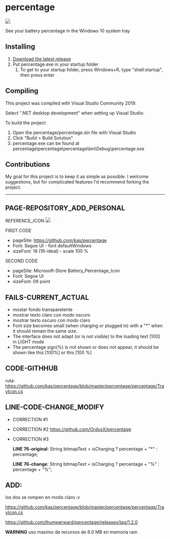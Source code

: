 # percentage

![](https://raw.githubusercontent.com/kas/percentage/master/percentage.png)

See your battery percentage in the Windows 10 system tray

## Installing

1. [Download the latest release](https://github.com/kas/percentage/releases)
1. Put percentage.exe in your startup folder
   1. To get to your startup folder, press Windows+R, type "shell:startup", then press enter

## Compiling

This project was compiled with Visual Studio Community 2019.

Select ".NET desktop development" when setting up Visual Studio.

To build the project
1. Open the percentage/percentage.sln file with Visual Studio
1. Click "Build > Build Solution"
1. percentage.exe can be found at percentage\percentage\percentage\bin\Debug\percentage.exe

## Contributions

My goal for this project is to keep it as simple as possible. I welcome suggestions, but for complicated features I'd recommend forking the project.



******************************
## PAGE-REPOSITORY_ADD_PERSONAL
   REFERENCE_ICON
![](https://i.imgur.com/d7jCVHF.png)

FIRST CODE
* pageSite:   https://github.com/kas/percentage
* Font:       Segoe UI     - font defaultWindows
* sizeFont:   18   (19-ideal)    - scale 100 %

SECOND CODE
* pageSite:   Microsoft-Store Battery_Percentage_Icon
* Font:       Segoe UI
* sizeFont:   09 point

## FAILS-CURRENT_ACTUAL
* mostar fondo transparetente
* mostrar texto claro con modo oscuro
* mostrar texto oscuro con modo claro
* Font size becomes small (when charging or plugged in) with a "*" when it should remain the same size.
* The interface does not adapt (or is not visible) to the loading text [100] in LIGHT mode
* The percentage sign(%) is not shown or does not appear, it should be shown like this [100%] or this [100 %]

## CODE-GITHHUB
ruta: https://github.com/kas/percentage/blob/master/percentage/percentage/TrayIcon.cs

## LINE-CODE-CHANGE_MODIFY
* CORRECTION #1

* CORRECTION #2
https://github.com/OrdosX/percentage

* CORRECTION #3

   **LINE 76-original**: String bitmapText = isCharging ? percentage + "*" : percentage;

   **LINE 76-change**: String bitmapText = isCharging ? percentage + "%" : percentage + "%";

## ADD:
   los dos se rompen en modo claro :v
   
   https://github.com/kas/percentage/blob/master/percentage/percentage/TrayIcon.cs
   
   https://github.com/thumperward/percentage/releases/tag/1.2.0

**WARNING** uso maximo de recursos  de 6.0 MB en memoria ram
